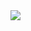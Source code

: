 <img src="https://github.com/musauyumaz/CSharp/blob/main/Gen%C3%A7ay%20Y%C4%B1ld%C4%B1z/A%E2%80%99dan%20Z%E2%80%99ye%20Temel%20C%23%2010%20Programlama%20E%C4%9Fitimi/122)%20C%23%20Operat%C3%B6rler%20-%20Nullable%20Operat%C3%B6r%C3%BC/Ekran%20g%C3%B6r%C3%BCnt%C3%BCs%C3%BC%202022-08-17%20190320.png" width="auto">

